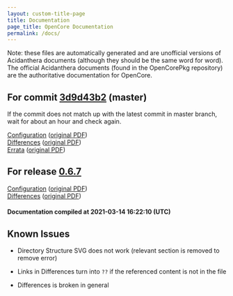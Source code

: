 ```yaml
---
layout: custom-title-page
title: Documentation
page_title: OpenCore Documentation
permalink: /docs/
---
```

Note: these files are automatically generated and are unofficial versions of Acidanthera documents (although they should be the same word for word). The official Acidanthera documents (found in the OpenCorePkg repository) are the authoritative documentation for OpenCore.

## For commit [3d9d43b2](https://github.com/acidanthera/OpenCorePkg/tree/3d9d43b25d0ee3b893470b1b97c8c62cae9f7356) (master)

If the commit does not match up with the latest commit in master branch, wait for about an hour and check again.

[Configuration](latest/Configuration.html) ([original PDF](https://github.com/acidanthera/OpenCorePkg/blob/3d9d43b25d0ee3b893470b1b97c8c62cae9f7356/Docs/Configuration.pdf))
<br>
[Differences](latest/Differences.html) ([original PDF](https://github.com/acidanthera/OpenCorePkg/blob/3d9d43b25d0ee3b893470b1b97c8c62cae9f7356/Docs/Differences/Differences.pdf))
<br>
[Errata](latest/Errata.html) ([original PDF](https://github.com/acidanthera/OpenCorePkg/blob/3d9d43b25d0ee3b893470b1b97c8c62cae9f7356/Docs/Errata/Errata.pdf))

## For release [0.6.7](https://github.com/acidanthera/OpenCorePkg/tree/0.6.7)

[Configuration](release/Configuration.html) ([original PDF](https://github.com/acidanthera/OpenCorePkg/blob/0.6.7/Docs/Configuration.pdf))
<br>
[Differences](release/Differences.html) ([original PDF](https://github.com/acidanthera/OpenCorePkg/blob/0.6.7/Docs/Differences/Differences.pdf))

#### Documentation compiled at 2021-03-14 16:22:10 (UTC)

## Known Issues

* Directory Structure SVG does not work (relevant section is removed to remove error)

* Links in Differences turn into `??` if the referenced content is not in the file

* Differences is broken in general
